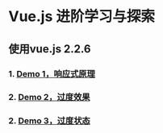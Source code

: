 # Vue.js 进阶学习与探索
## 使用vue.js 2.2.6

### 1. [Demo 1，响应式原理](http://imzhangshirong.github.io/Vue-Advanced/demo1/)
### 2. [Demo 2，过度效果](http://imzhangshirong.github.io/Vue-Advanced/demo2/)
### 2. [Demo 3，过度状态](http://imzhangshirong.github.io/Vue-Advanced/demo3/)